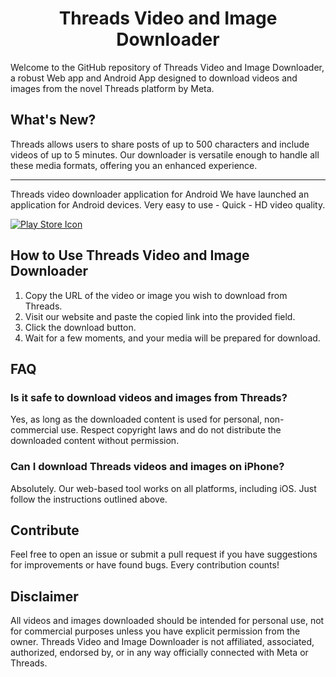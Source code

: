 <div style="text-align: center;">
  <h1>Threads Video and Image Downloader</h1>
</div>


Welcome to the GitHub repository of Threads Video and Image Downloader, a robust Web app and Android App designed to download videos and images from the novel Threads platform by Meta.

## What's New?

Threads allows users to share posts of up to 500 characters and include videos of up to 5 minutes. Our downloader is versatile enough to handle all these media formats, offering you an enhanced experience.

---

Threads video downloader application for Android
We have launched an application for Android devices. Very easy to use - Quick - HD video quality.


[![Play Store Icon](https://upload.wikimedia.org/wikipedia/commons/thumb/9/9c/Google_Play_Store_icon_2016.svg/1200px-Google_Play_Store_icon_2016.svg.png)](https://upload.wikimedia.org/wikipedia/commons/thumb/9/9c/Google_Play_Store_icon_2016.svg/1200px-Google_Play_Store_icon_2016.svg.png)


## How to Use Threads Video and Image Downloader

1. Copy the URL of the video or image you wish to download from Threads.
2. Visit our website and paste the copied link into the provided field.
3. Click the download button.
4. Wait for a few moments, and your media will be prepared for download.


## FAQ

### Is it safe to download videos and images from Threads?

Yes, as long as the downloaded content is used for personal, non-commercial use. Respect copyright laws and do not distribute the downloaded content without permission.

### Can I download Threads videos and images on iPhone?

Absolutely. Our web-based tool works on all platforms, including iOS. Just follow the instructions outlined above.



## Contribute

Feel free to open an issue or submit a pull request if you have suggestions for improvements or have found bugs. Every contribution counts!

## Disclaimer

All videos and images downloaded should be intended for personal use, not for commercial purposes unless you have explicit permission from the owner. Threads Video and Image Downloader is not affiliated, associated, authorized, endorsed by, or in any way officially connected with Meta or Threads.

